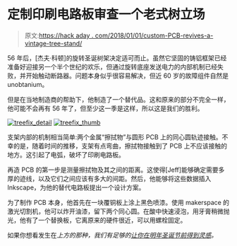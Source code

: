 # 定制印刷电路板审查一个老式树立场

> 原文:[https://hack aday . com/2018/01/01/custom-PCB-revives-a-vintage-tree-stand/](https://hackaday.com/2018/01/01/custom-pcb-revives-a-vintage-tree-stand/)

56 年后，[杰夫·科顿]的旋转圣诞树架决定适可而止。虽然它坚固的铸铝框架已经准备好迎接另一个半个世纪的欢乐，但通过旋转底座发送电力的内部机制已经失败，并开始触动断路器。问题本身似乎很容易解决，但近 60 岁的故障组件自然是 unobtanium。

但是在当地制造商的帮助下，他制造了一个替代品。这和原来的部分不完全一样，他可能不会再有 56 年了，但至少这一季是这样，所以这是我们的胜利。

 [![treefix_detail](../Images/161574b61176114a94281ecde2012007.png "treefix_detail")](https://hackaday.com/2018/01/01/custom-pcb-revives-a-vintage-tree-stand/treefix_detail/)  [![treefix_thumb](../Images/b067e54e51be76dc04e017fdf775545b.png "treefix_thumb")](https://hackaday.com/2018/01/01/custom-pcb-revives-a-vintage-tree-stand/treefix_thumb/) 

支架内部的机制相当简单:两个金属“擦拭物”与圆形 PCB 上的同心圆轨迹接触。不幸的是，随着时间的推移，支架有点弯曲，擦拭物接触到了 PCB 上不应该接触的地方。这引起了电弧，破坏了印刷电路板。

再造 PCB 的第一步是测量擦拭物及其之间的距离。这使得[Jeff]能够确定需要多厚的迹线，以及它们之间应该有多大的间距。然后，他能够将这些数据插入 Inkscape，为他的替代电路板提出一个设计方案。

为了制作 PCB 本身，他首先在一块覆铜板上涂上黑色喷漆。使用 makerspace 的激光切割机，他可以炸开油漆，留下两个同心圆。在酸中快速浸泡，用牙膏稍微抛光，他有了一个替换板，它离原来的硬件很近，可以用螺栓固定。

如果你想看发生在[](https://hackaday.com/2014/12/10/the-epoch-christmas-tree/)*上方的那种，我们有足够的[让你在明年圣诞节前得到灵感](https://hackaday.com/2013/12/25/christmas-tree-analyzes-your-tweets/)。*
